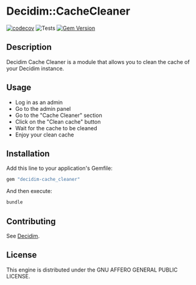# Decidim::CacheCleaner

[![codecov](https://codecov.io/gh/OpenSourcePolitics/decidim-cache_cleaner/branch/master/graph/badge.svg?token=eJu34XLlVu)](https://codecov.io/gh/OpenSourcePolitics/decidim-cache_cleaner)
![Tests](https://github.com/opensourcepolitics/decidim-cache_cleaner/actions/workflows/ci_cd.yml/badge.svg)
[![Gem Version](https://badge.fury.io/rb/decidim-cache_cleaner.svg)](https://badge.fury.io/rb/decidim-cache_cleaner)

## Description
Decidim Cache Cleaner is a module that allows you to clean the cache of your Decidim instance.

## Usage
* Log in as an admin
* Go to the admin panel
* Go to the "Cache Cleaner" section
* Click on the "Clean cache" button
* Wait for the cache to be cleaned
* Enjoy your clean cache

## Installation

Add this line to your application's Gemfile:

```ruby
gem "decidim-cache_cleaner"
```

And then execute:

```bash
bundle
```

## Contributing

See [Decidim](https://github.com/decidim/decidim).

## License

This engine is distributed under the GNU AFFERO GENERAL PUBLIC LICENSE.
